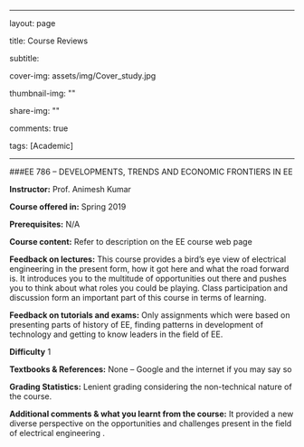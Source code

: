 

 ---


layout: page


title: Course Reviews


subtitle:


cover-img: assets/img/Cover_study.jpg


thumbnail-img: ""


share-img: ""


comments: true


tags: [Academic]



---


###EE 786 – DEVELOPMENTS, TRENDS AND ECONOMIC FRONTIERS IN EE

**Instructor:**
Prof. Animesh Kumar

**Course offered in:**
Spring 2019

**Prerequisites:** N/A

**Course content:**
Refer to description on the EE course web page

**Feedback on lectures:**
This course provides a bird’s eye view of electrical engineering in the present form, how it got here and what the road forward is. It introduces you to the multitude of opportunities out there and pushes you to think about what roles you could be playing. Class participation and discussion form an important part of this course in terms of learning.

**Feedback on tutorials and exams:** 
Only assignments which were based on presenting parts of history of EE, finding patterns in development of technology and getting to know leaders in the field of EE.

**Difficulty** 
1

**Textbooks & References:** 
None – Google and the internet if you may say so

**Grading Statistics:** 
Lenient grading considering the non-technical nature of the course.

**Additional comments & what you learnt from the course:**
It provided a new diverse perspective on the opportunities and challenges present in the field of electrical engineering .
